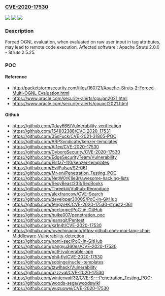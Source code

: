 ### [CVE-2020-17530](https://cve.mitre.org/cgi-bin/cvename.cgi?name=CVE-2020-17530)
![](https://img.shields.io/static/v1?label=Product&message=Apache%20Struts&color=blue)
![](https://img.shields.io/static/v1?label=Version&message=n%2Fa&color=blue)
![](https://img.shields.io/static/v1?label=Vulnerability&message=Remote%20Code%20Execution&color=brighgreen)

### Description

Forced OGNL evaluation, when evaluated on raw user input in tag attributes, may lead to remote code execution. Affected software : Apache Struts 2.0.0 - Struts 2.5.25.

### POC

#### Reference
- http://packetstormsecurity.com/files/160721/Apache-Struts-2-Forced-Multi-OGNL-Evaluation.html
- https://www.oracle.com/security-alerts/cpujan2021.html
- https://www.oracle.com/security-alerts/cpuoct2021.html

#### Github
- https://github.com/0day666/Vulnerability-verification
- https://github.com/154802388/CVE-2020-17531
- https://github.com/3SsFuck/CVE-2021-31805-POC
- https://github.com/ARPSyndicate/kenzer-templates
- https://github.com/Al1ex/CVE-2020-17530
- https://github.com/CyborgSecurity/CVE-2020-17530
- https://github.com/EdgeSecurityTeam/Vulnerability
- https://github.com/Elsfa7-110/kenzer-templates
- https://github.com/EvilPulsar/S2-061
- https://github.com/Mr-xn/Penetration_Testing_POC
- https://github.com/NetW0rK1le3r/awesome-hacking-lists
- https://github.com/SexyBeast233/SecBooks
- https://github.com/Threekiii/Vulhub-Reproduce
- https://github.com/alexfrancow/CVE-Search
- https://github.com/developer3000S/PoC-in-GitHub
- https://github.com/fengziHK/CVE-2020-17530-strust2-061
- https://github.com/hectorgie/PoC-in-GitHub
- https://github.com/huike007/penetration_poc
- https://github.com/jeansgit/Pentest
- https://github.com/ka1n4t/CVE-2020-17530
- https://github.com/lovechinacoco/https-github.com-mai-lang-chai-Middleware-Vulnerability-detection
- https://github.com/nomi-sec/PoC-in-GitHub
- https://github.com/pangyu360es/CVE-2020-17530
- https://github.com/pctF/vulnerable-app
- https://github.com/phil-fly/CVE-2020-17530
- https://github.com/sobinge/nuclei-templates
- https://github.com/tzwlhack/Vulnerability
- https://github.com/uzzzval/CVE-2020-17530
- https://github.com/winterwolf32/CVE-S---Penetration_Testing_POC-
- https://github.com/woods-sega/woodswiki
- https://github.com/wuzuowei/CVE-2020-17530

